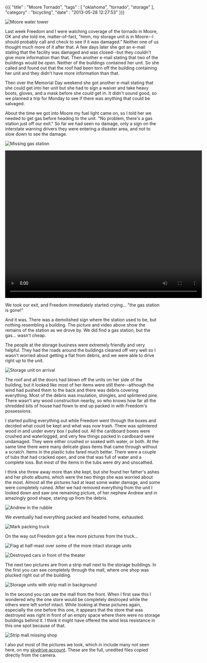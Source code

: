 {{{ "title" : "Moore Tornado", "tags" : [ "oklahoma", "tornado", "storage" ], "category" : "bicycling", "date" : "2013-05-28 12:27:53" }}}

![Moore water tower](/images/blog/2013/05/moore-water-tower-DSC05257.JPG)

Last week Freedom and I were watching coverage of the tornado in Moore, OK and she told me, matter-of-fact, "hmm, my storage unit is in Moore--I should probably call and check to see if it was damaged."  Neither one of us thought much more of it after that.  A few days later she got an e-mail stating that the facility was damaged and was closed--but they couldn't give more information than that.  Then another e-mail stating that two of the buildings would be open.  Neither of the buildings contained her unit.  So she called and found out that the roof had been torn off the building containing her unit and they didn't have more information than that.

Then over the Memorial Day weekend she got another e-mail stating that she could get into her unit but she had to sign a waiver and take heavy boots, gloves, and a mask before she could get in.  It didn't sound good, so we planned a trip for Monday to see if there was anything that could be salvaged.

About the time we got into Moore my fuel light came on, so I told her we needed to get gas before heading to the unit.  "No problem, there's a gas station just off our exit."  So far we had seen no damage, only a sign on the interstate warning drivers they were entering a disaster area, and not to slow down to see the damage.

![Missing gas station](/images/blog/2013/05/missing-gas-station.jpg)

<video width="640" height="480" controls>
  <source src="/images/blog/2013/05/MOV05164.ogg" type="video/ogg">
  <source src="/images/blog/2013/05/MOV05164.mp4" type="video/mp4">
Your browser does not support the video tag.
</video>

We took our exit, and Freedom immediately started crying... "the gas station is gone!"

And it was.  There was a demolished sign where the station used to be, but nothing resembling a building.  The picture and video above show the remains of the station as we drove by.  We did find a gas station, but the gas... wasn't cheap.

The people at the storage business were extremely friendly and very helpful.  They had the roads around the buildings cleaned off very well so I wasn't worried about getting a flat from debris, and we were able to drive right up to the unit.

![Storage unit on arrival](/images/blog/2013/05/storage-unit-on-arrival-400-533-DSC05176.JPG)

The roof and all the doors had blown off the units on her side of the building, but it looked like most of her items were still there--although the wind had pushed them to the back and there was debris covering everything.  Most of the debris was insulation, shingles, and splintered pine.  There wasn't any wood construction nearby, so who knows how far all the shredded bits of house had flown to end up packed in with Freedom's possessions.

I started pulling everything out while Freedom went through the boxes and decided what could be kept and what was now trash.  There was splintered wood in and under every box I pulled out.  All the cardboard boxes were crushed and waterlogged, and very few things packed in cardboard were undamaged.  They were either crushed or soaked with water, or both.  At the same time there were many delicate glass items that came through without a scratch.  Items in the plastic tubs fared much better.  There were a couple of tubs that had cracked open, and one that was full of water and a complete loss.  But most of the items in the tubs were dry and unscathed.

I think she threw away more than she kept, but she found her father's ashes and her photo albums, which were the two things she was worried about the most.  Almost all the pictures had at least some water damage, and some were completely ruined.  After we had removed everything from the unit I looked down and saw one remaining picture, of her nephew Andrew and in amazingly good shape, staring up from the debris.

![Andrew in the rubble](/images/blog/2013/05/andrew-in-rubble-600-450-DSC05184.JPG)

We eventually had everything packed and headed home, exhausted.

![Mark packing truck](/images/blog/2013/05/mark-packing-truck-600-418-DSC05192.JPG)

On the way out Freedom got a few more pictures from the truck...

![Flag at half-mast over some of the more intact storage units](/images/blog/2013/05/half-mast-400-300-DSC05217.JPG)

![Destroyed cars in front of the theater](/images/blog/2013/05/imax-1000-358-DSC05259.JPG)

The next two pictures are from a strip mall next to the storage buildings.  In the first you can see completely through the mall, where one shop was plucked right out of the building.

![Storage units with strip mall in background](/images/blog/2013/05/storage-units-and-strip-mall-800-600-DSC05231.JPG)

In the second you can see the mall from the front.  When I first saw this I wondered why the one store would be completely destroyed while the others were left sortof intact.  While looking at these pictures again, especially the one before this one, it appears that the store that was destroyed was right in front of an empty space where there were no storage buildings behind it.  I think it might have offered the wind less resistance in this one spot because of that.

![Strip mall missing shop](/images/blog/2013/05/strip-mall-missing-shop-800-404-DSC05235.JPG)

I also put most of the pictures we took, which in include many not seen here, on my [skydrive account](https://skydrive.live.com/redir?resid=DDF88DD27147FE91!3601).  These are the full, unedited files copied directly from the camera.

